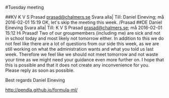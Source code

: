 #Tuesday meeting

##KV
K V S Prasad <prasad@chalmers.se>
 Svara alla|
Till:
Daniel Eineving; må 2016-02-01 15:19
OK, let's skip the meeting this week.
/Prasad
##DE
Daniel Eineving
 Svara alla|
Till:
K V S Prasad <prasad@chalmers.se>; må 2016-02-01 15:12
Hi Prasad!
Two of our groupmembers (including me) are sick and not in school today and most likely not tomorrow either. In addition to this we do not feel like there are a lot of questions from our side this week, as we are still working on what the administration wants and what you told us last week. Therefore we feel like we should not meet tomorrow and not waste your time as we might need your guidance even more further on. I hope that this is possible and that it does not create any inconvenience for you. Please reply as soon as possible.

Best regards
Daniel Eineving

http://pendla.github.io/formula-ml/
